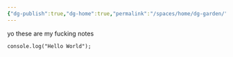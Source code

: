```yaml
---
{"dg-publish":true,"dg-home":true,"permalink":"/spaces/home/dg-garden/","tags":["gardenEntry"],"dgPassFrontmatter":true}
---
```


yo these are my fucking notes 
```
console.log("Hello World");
```
